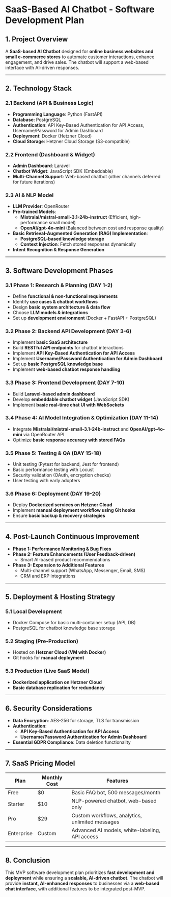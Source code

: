 # SaaS-Based AI Chatbot - Software Development Plan

## 1. **Project Overview**

A **SaaS-based AI Chatbot** designed for **online business websites and small e-commerce stores** to automate customer interactions, enhance engagement, and drive sales. The chatbot will support a web-based interface with AI-driven responses.

---

## 2. **Technology Stack**

### **2.1 Backend (API & Business Logic)**

- **Programming Language**: Python (FastAPI)
- **Database**: PostgreSQL
- **Authentication**: API Key-Based Authentication for API Access, Username/Password for Admin Dashboard
- **Deployment**: Docker (Hetzner Cloud)
- **Cloud Storage**: Hetzner Cloud Storage (S3-compatible)

### **2.2 Frontend (Dashboard & Widget)**

- **Admin Dashboard**: Laravel
- **Chatbot Widget**: JavaScript SDK (Embeddable)
- **Multi-Channel Support**: Web-based chatbot (other channels deferred for future iterations)

### **2.3 AI & NLP Model**

- **LLM Provider**: OpenRouter
- **Pre-trained Models**:
  - **Mistralai/mistral-small-3.1-24b-instruct** (Efficient, high-performance small model)
  - **OpenAI/gpt-4o-mini** (Balanced between cost and response quality)
- **Basic Retrieval-Augmented Generation (RAG) Implementation**:
  - **PostgreSQL-based knowledge storage**
  - **Context Injection**: Fetch stored responses dynamically
- **Intent Recognition & Response Generation**

---

## 3. **Software Development Phases**

### **3.1 Phase 1: Research & Planning (DAY 1-2)**

- Define **functional & non-functional requirements**
- Identify **use cases & chatbot workflows**
- Design **basic system architecture & data flow**
- Choose **LLM models & integrations**
- Set up **development environment** (Docker + FastAPI + PostgreSQL)

### **3.2 Phase 2: Backend API Development (DAY 3-6)**

- Implement **basic SaaS architecture**
- Build **RESTful API endpoints** for chatbot interactions
- Implement **API Key-Based Authentication for API Access**
- Implement **Username/Password Authentication for Admin Dashboard**
- Set up **basic PostgreSQL knowledge base**
- Implement **web-based chatbot response handling**

### **3.3 Phase 3: Frontend Development (DAY 7-10)**

- Build **Laravel-based admin dashboard**
- Develop **embeddable chatbot widget** (JavaScript SDK)
- Implement **basic real-time chat UI with WebSockets**

### **3.4 Phase 4: AI Model Integration & Optimization (DAY 11-14)**

- Integrate **Mistralai/mistral-small-3.1-24b-instruct** and **OpenAI/gpt-4o-mini** via OpenRouter API
- Optimize **basic response accuracy with stored FAQs**

### **3.5 Phase 5: Testing & QA (DAY 15-18)**

- Unit testing (Pytest for backend, Jest for frontend)
- Basic performance testing with Locust
- Security validation (OAuth, encryption checks)
- User testing with early adopters

### **3.6 Phase 6: Deployment (DAY 19-20)**

- Deploy **Dockerized services on Hetzner Cloud**
- Implement **manual deployment workflow using Git hooks**
- Ensure **basic backup & recovery strategies**

---

## 4. **Post-Launch Continuous Improvement**

- **Phase 1: Performance Monitoring & Bug Fixes**
- **Phase 2: Feature Enhancements (User Feedback-driven)**
  - Smart AI-based product recommendations
- **Phase 3: Expansion to Additional Features**
  - Multi-channel support (WhatsApp, Messenger, Email, SMS)
  - CRM and ERP integrations

---

## 5. **Deployment & Hosting Strategy**

### **5.1 Local Development**

- Docker Compose for basic multi-container setup (API, DB)
- PostgreSQL for chatbot knowledge base storage

### **5.2 Staging (Pre-Production)**

- Hosted on **Hetzner Cloud (VM with Docker)**
- Git hooks for **manual deployment**

### **5.3 Production (Live SaaS Model)**

- **Dockerized application on Hetzner Cloud**
- **Basic database replication for redundancy**

---

## 6. **Security Considerations**

- **Data Encryption**: AES-256 for storage, TLS for transmission
- **Authentication**:
  - **API Key-Based Authentication for API Access**
  - **Username/Password Authentication for Admin Dashboard**
- **Essential GDPR Compliance**: Data deletion functionality

---

## 7. **SaaS Pricing Model**

| Plan       | Monthly Cost | Features                                        |
| ---------- | ------------ | ----------------------------------------------- |
| Free       | \$0          | Basic FAQ bot, 500 messages/month               |
| Starter    | \$10         | NLP-powered chatbot, web-based only             |
| Pro        | \$29         | Custom workflows, analytics, unlimited messages |
| Enterprise | Custom       | Advanced AI models, white-labeling, API access  |

---

## 8. **Conclusion**

This MVP software development plan prioritizes **fast development and deployment** while ensuring a **scalable, AI-driven chatbot**. The chatbot will provide **instant, AI-enhanced responses** to businesses via a **web-based chat interface**, with additional features to be integrated post-MVP.
